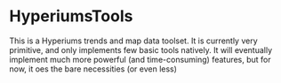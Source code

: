 # HyperiumsTools
This is a Hyperiums trends and map data toolset. It is currently very primitive, and only implements few basic tools natively. It will eventually implement much more powerful (and time-consuming) features, but for now, it oes the bare necessities (or even less)
